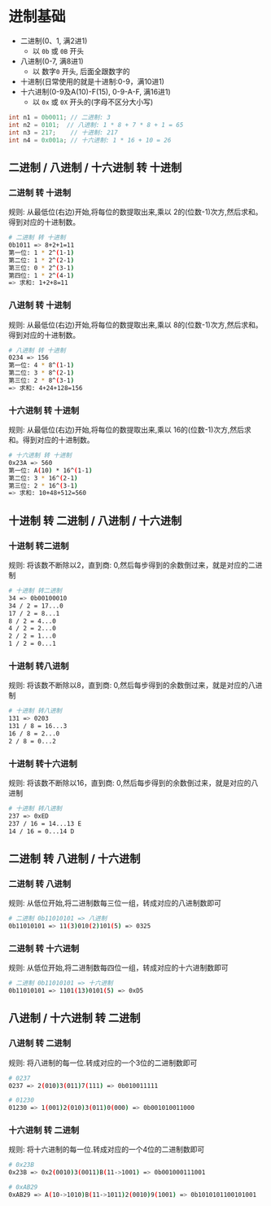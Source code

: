 # 进制基础
- 二进制(0、1, 满2进1)
  - 以 `0b` 或 `0B` 开头
- 八进制(0-7, 满8进1)
  - 以 数字`0` 开头, 后面全跟数字的
- 十进制(日常使用的就是十进制:0-9，满10进1)
- 十六进制(0-9及A(10)-F(15), 0-9-A-F, 满16进1)
  - 以 `0x` 或 `0X` 开头的(字母不区分大小写)
```java
int n1 = 0b0011; // 二进制: 3
int n2 = 0101;  // 八进制: 1 * 8 + 7 * 8 + 1 = 65
int n3 = 217;    // 十进制: 217
int n4 = 0x001a; // 十六进制: 1 * 16 + 10 = 26
```





## 二进制 / 八进制 / 十六进制 转 十进制
### 二进制 转 十进制
规则: 从最低位(右边)开始,将每位的数提取出来,乘以 2的(位数-1)次方,然后求和。得到对应的十进制数。
```bash
# 二进制 转 十进制
0b1011 => 8+2+1=11
第一位: 1 * 2^(1-1)
第二位: 1 * 2^(2-1)
第三位: 0 * 2^(3-1)
第四位: 1 * 2^(4-1)
=> 求和: 1+2+8=11
```

### 八进制 转 十进制
规则: 从最低位(右边)开始,将每位的数提取出来,乘以 8的(位数-1)次方,然后求和。得到对应的十进制数。
```bash
# 八进制 转 十进制
0234 => 156
第一位: 4 * 8^(1-1)
第二位: 3 * 8^(2-1)
第三位: 2 * 8^(3-1)
=> 求和: 4+24+128=156
```

### 十六进制 转 十进制
规则: 从最低位(右边)开始,将每位的数提取出来,乘以 16的(位数-1)次方,然后求和。得到对应的十进制数。
```bash
# 十六进制 转 十进制
0x23A => 560
第一位: A(10) * 16^(1-1)
第二位: 3 * 16^(2-1)
第三位: 2 * 16^(3-1)
=> 求和: 10+48+512=560
```





##  十进制 转 二进制 / 八进制 / 十六进制
### 十进制 转二进制
规则: 将该数不断除以2，直到商: 0,然后每步得到的余数倒过来，就是对应的二进制
```bash
# 十进制 转二进制
34 => 0b00100010
34 / 2 = 17...0
17 / 2 = 8...1
8 / 2 = 4...0
4 / 2 = 2...0
2 / 2 = 1...0
1 / 2 = 0...1
```

### 十进制 转八进制
规则: 将该数不断除以8，直到商: 0,然后每步得到的余数倒过来，就是对应的八进制
```bash
# 十进制 转八进制
131 => 0203
131 / 8 = 16...3
16 / 8 = 2...0
2 / 8 = 0...2
```

### 十进制 转十六进制
规则: 将该数不断除以16，直到商: 0,然后每步得到的余数倒过来，就是对应的八进制
```bash
# 十进制 转八进制
237 => 0xED
237 / 16 = 14...13 E
14 / 16 = 0...14 D
```




##  二进制 转 八进制 / 十六进制
### 二进制 转 八进制
规则: 从低位开始,将二进制数每三位一组，转成对应的八进制数即可
```bash
# 二进制 0b11010101 => 八进制
0b11010101 => 11(3)010(2)101(5) => 0325
```

### 二进制 转 十六进制
规则: 从低位开始,将二进制数每四位一组，转成对应的十六进制数即可
```bash
# 二进制 0b11010101 => 十六进制
0b11010101 => 1101(13)0101(5) => 0xD5
```





##  八进制 / 十六进制 转 二进制
### 八进制 转 二进制
规则: 将八进制的每一位.转成对应的一个3位的二进制数即可
```bash
# 0237
0237 => 2(010)3(011)7(111) => 0b010011111

# 01230
01230 => 1(001)2(010)3(011)0(000) => 0b001010011000
```

### 十六进制 转 二进制
规则: 将十六进制的每一位.转成对应的一个4位的二进制数即可
```bash
# 0x23B
0x23B => 0x2(0010)3(0011)B(11->1001) => 0b001000111001

# 0xAB29
0xAB29 => A(10->1010)B(11->1011)2(0010)9(1001) => 0b1010101100101001
```
